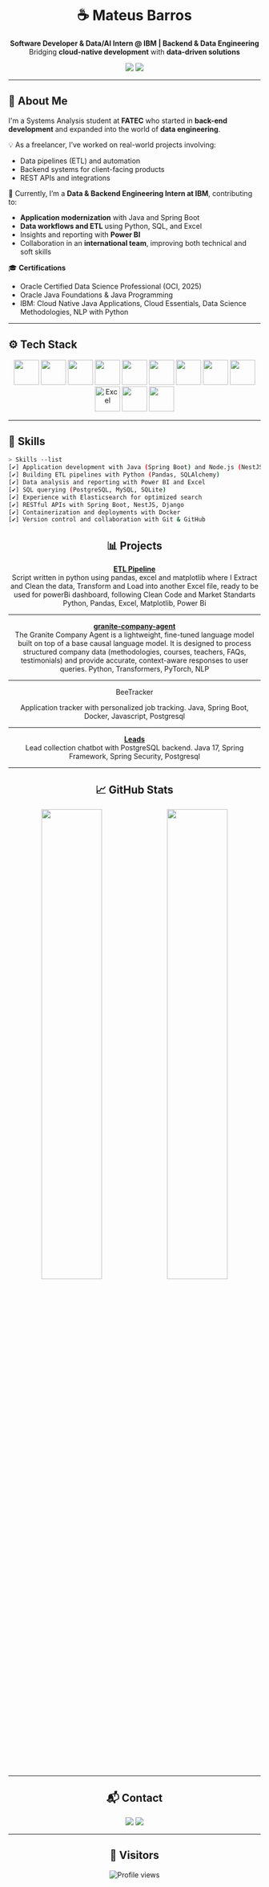 <h1 align="center">☕️ Mateus Barros</h1>
<p align="center">
  <b>Software Developer & Data/AI Intern @ IBM | Backend & Data Engineering</b><br>
  Bridging <b>cloud-native development</b> with <b>data-driven solutions</b>
</p>
<div data-iframe-width="150" data-iframe-height="270" data-share-badge-id="6e1d57f9-3719-4cef-b27c-58e116446a89" data-share-badge-host="https://www.credly.com"></div><script type="text/javascript" async src="//cdn.credly.com/assets/utilities/embed.js"></script>

<p align="center">
  <img src="https://img.shields.io/badge/Open%20to%20Collaboration-Cloud%20%26%20Data%20Projects-blue?style=for-the-badge&logo=ibm&logoColor=white">
  <img src="https://img.shields.io/badge/Tech-Java%2C%20Spring%20Boot%2C%20Python%2C%20SQL%2C%20Docker%2C%20Power%20BI-0F62FE?style=for-the-badge">
</p>


---

## 🧠 About Me

I'm a Systems Analysis student at **FATEC** who started in **back-end development** and expanded into the world of **data engineering**.  

💡 As a freelancer, I’ve worked on real-world projects involving:  
- Data pipelines (ETL) and automation  
- Backend systems for client-facing products  
- REST APIs and integrations  

🚀 Currently, I’m a **Data & Backend Engineering Intern at IBM**, contributing to:  
- **Application modernization** with Java and Spring Boot  
- **Data workflows and ETL** using Python, SQL, and Excel  
- Insights and reporting with **Power BI**  
- Collaboration in an **international team**, improving both technical and soft skills  

🎓 **Certifications**
- Oracle Certified Data Science Professional (OCI, 2025)
- Oracle Java Foundations & Java Programming
- IBM: Cloud Native Java Applications, Cloud Essentials, Data Science Methodologies, NLP with Python

---

## ⚙️ Tech Stack

<p align="center">
  <img height="50" width="50" src="https://cdn.jsdelivr.net/gh/devicons/devicon/icons/java/java-original.svg"/> 
  <img height="50" width="50" src="https://cdn.jsdelivr.net/gh/devicons/devicon/icons/spring/spring-original.svg"/>
  <img height="50" width="50" src="https://cdn.jsdelivr.net/gh/devicons/devicon/icons/nodejs/nodejs-original.svg"/>
  <img height="50" width="50" src="https://cdn.jsdelivr.net/gh/devicons/devicon/icons/python/python-original.svg"/>
  <img height="50" width="50" src="https://cdn.jsdelivr.net/gh/devicons/devicon/icons/pandas/pandas-original.svg"/>
  <img height="50" width="50" src="https://cdn.jsdelivr.net/gh/devicons/devicon/icons/postgresql/postgresql-original.svg"/>
  <img height="50" width="50" src="https://cdn.jsdelivr.net/gh/devicons/devicon/icons/mysql/mysql-original.svg"/>
  <img height="50" width="50" src="https://cdn.jsdelivr.net/gh/devicons/devicon/icons/mongodb/mongodb-original.svg"/>
  <img height="50" width="50" src="https://cdn.jsdelivr.net/gh/devicons/devicon/icons/elasticsearch/elasticsearch-original.svg" />
  <img height="50" width="50" src="https://img.icons8.com/color/48/microsoft-excel-2019--v1.png" alt="Excel"/>
  <img height="50" width="50" src="https://cdn.jsdelivr.net/gh/devicons/devicon/icons/docker/docker-original.svg"/>
  <img height="50" width="50" src="https://cdn.jsdelivr.net/gh/devicons/devicon/icons/git/git-original.svg"/>
</p>


---

## 📂 Skills

```bash
> Skills --list
[✔] Application development with Java (Spring Boot) and Node.js (NestJS)
[✔] Building ETL pipelines with Python (Pandas, SQLAlchemy)
[✔] Data analysis and reporting with Power BI and Excel
[✔] SQL querying (PostgreSQL, MySQL, SQLite)
[✔] Experience with Elasticsearch for optimized search
[✔] RESTful APIs with Spring Boot, NestJS, Django
[✔] Containerization and deployments with Docker
[✔] Version control and collaboration with Git & GitHub

```

<div align="center"> <h2>📊 Projects</h2>
</div>

<div align="center">


**[ETL Pipeline](https://github.com/MateusDBarros/etl_pipeline)**  
Script written in python using pandas, excel and matplotlib where I Extract and Clean the data, Transform and Load into another Excel file, ready to be used for powerBi dashboard, following Clean Code and Market Standarts
Python, Pandas, Excel, Matplotlib, Power Bi

---

**[granite-company-agent](https://github.com/MateusDBarros/granite-company-agent)**  
The Granite Company Agent is a lightweight, fine-tuned language model built on top of a base causal language model.
It is designed to process structured company data (methodologies, courses, teachers, FAQs, testimonials) and provide accurate, context-aware responses to user queries.
Python, Transformers, PyTorch, NLP

---

BeeTracker

Application tracker with personalized job tracking.
Java, Spring Boot, Docker, Javascript, Postgresql

--- 

**[Leads](https://github.com/MateusDBarros/FeedBack360)**  
Lead collection chatbot with PostgreSQL backend.
Java 17, Spring Framework, Spring Security, Postgresql

---


</div>

<div align="center"> <h2>📈 GitHub Stats</h2> <img width="49%" src="https://github-readme-stats.vercel.app/api?username=MateusDBarros&show_icons=true&theme=radical&count_private=true"/> <img width="49%" src="https://github-readme-stats.vercel.app/api/top-langs/?username=MateusDBarros&layout=compact&theme=radical"/> </div>

---

<div align="center">
  
<div align="center"> <h2>📬 Contact</h2>
<a href="mailto:mb685212@gmail.com"><img src="https://img.shields.io/badge/-Gmail-D14836?style=for-the-badge&logo=gmail&logoColor=white"/></a> <a href="https://www.linkedin.com/in/mateus-barros13"><img src="https://img.shields.io/badge/-LinkedIn-blue?style=for-the-badge&logo=linkedin&logoColor=white"/></a>

</div>

---

<div align="center">
  <h2>👀 Visitors</h2>
  <p>
    <img src="https://komarev.com/ghpvc/?username=MateusDBarros&color=0E9443" alt="Profile views" />
  </p>
</div>
